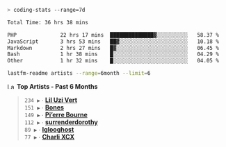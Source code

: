 ```zsh
> coding-stats --range=7d
```

<!--START_SECTION:waka-->

```txt
Total Time: 36 hrs 38 mins

PHP              22 hrs 17 mins  ██████████████▓░░░░░░░░░░   58.37 %
JavaScript       3 hrs 53 mins   ██▓░░░░░░░░░░░░░░░░░░░░░░   10.18 %
Markdown         2 hrs 27 mins   █▓░░░░░░░░░░░░░░░░░░░░░░░   06.45 %
Bash             1 hr 38 mins    █░░░░░░░░░░░░░░░░░░░░░░░░   04.29 %
Other            1 hr 32 mins    █░░░░░░░░░░░░░░░░░░░░░░░░   04.05 %
```

<!--END_SECTION:waka-->

```zsh
lastfm-readme artists --range=6month --limit=6
```

<!--START_LASTFM_ARTISTS:{"period": "6month", "rows": 6}-->
<a href="https://last.fm" target="_blank"><img src="https://user-images.githubusercontent.com/17434202/215290617-e793598d-d7c9-428f-9975-156db1ba89cc.svg" alt="Last.fm Logo" width="18" height="13"/></a> **Top Artists - Past 6 Months**

> `234 ▶️` ∙ **[Lil Uzi Vert](https://www.last.fm/music/Lil+Uzi+Vert)**<br/>
> `151 ▶️` ∙ **[Bones](https://www.last.fm/music/Bones)**<br/>
> `149 ▶️` ∙ **[Pi’erre Bourne](https://www.last.fm/music/Pi%E2%80%99erre+Bourne)**<br/>
> `112 ▶️` ∙ **[surrenderdorothy](https://www.last.fm/music/surrenderdorothy)**<br/>
> `89 ▶️` ∙ **[Iglooghost](https://www.last.fm/music/Iglooghost)**<br/>
> `77 ▶️` ∙ **[Charli XCX](https://www.last.fm/music/Charli+XCX)**<br/>
<!--END_LASTFM_ARTISTS-->
